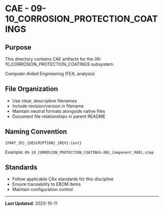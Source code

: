 # CAE - 09-10_CORROSION_PROTECTION_COATINGS

## Purpose

This directory contains CAE artifacts for the 09-10_CORROSION_PROTECTION_COATINGS subsystem.

Computer-Aided Engineering (FEA, analysis)

## File Organization

- Use clear, descriptive filenames
- Include revision/version in filename
- Maintain neutral formats alongside native files
- Document file relationships in parent README

## Naming Convention

```
{PART_ID}_{DESCRIPTION}_{REV}.{ext}
```

Example: `09-10_CORROSION_PROTECTION_COATINGS-001_Component_R001.step`

## Standards

- Follow applicable CAx standards for this discipline
- Ensure traceability to EBOM items
- Maintain configuration control

---

**Last Updated**: 2025-10-11
